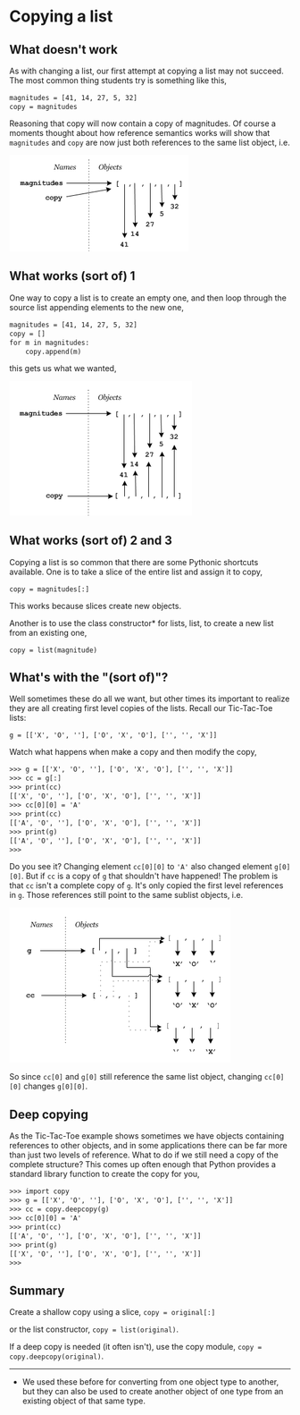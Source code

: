 # Copying a list

## What doesn't work

As with changing a list, our first attempt at copying a list may not succeed. The most common thing students try is something like this,

```
magnitudes = [41, 14, 27, 5, 32]
copy = magnitudes
```

Reasoning that copy will now contain a copy of magnitudes. Of course a moments thought about how reference semantics works will show that `magnitudes` and `copy` are now just both references to the same list object, i.e.

![](19_CopyingAList_1.png)

## What works (sort of) 1

One way to copy a list is to create an empty one, and then loop through the source list appending elements to the new one,

```
magnitudes = [41, 14, 27, 5, 32]
copy = []
for m in magnitudes:
    copy.append(m)
```

this gets us what we wanted,

![](19_CopyingAList_2.png)

## What works (sort of) 2 and 3

Copying a list is so common that there are some Pythonic shortcuts available. One is to take a slice of the entire list and assign it to copy,

```
copy = magnitudes[:]
```

This works because slices create new objects.

Another is to use the class constructor* for lists, list, to create a new list from an existing one,

```
copy = list(magnitude)
```

## What's with the "(sort of)"?

Well sometimes these do all we want, but other times its important to realize they are all creating first level copies of the lists. Recall our Tic-Tac-Toe lists:

```
g = [['X', 'O', ''], ['O', 'X', 'O'], ['', '', 'X']]
```

Watch what happens when make a copy and then modify the copy,

```
>>> g = [['X', 'O', ''], ['O', 'X', 'O'], ['', '', 'X']]
>>> cc = g[:]
>>> print(cc)
[['X', 'O', ''], ['O', 'X', 'O'], ['', '', 'X']]
>>> cc[0][0] = 'A'
>>> print(cc)
[['A', 'O', ''], ['O', 'X', 'O'], ['', '', 'X']]
>>> print(g)
[['A', 'O', ''], ['O', 'X', 'O'], ['', '', 'X']]
>>>
```

Do you see it? Changing element `cc[0][0]` to `'A'` also changed element `g[0][0]`. But if `cc` is a copy of `g` that shouldn't have happened! The problem is that `cc` isn't a complete copy of `g`. It's only copied the first level references in `g`. Those references still point to the same sublist objects, i.e.

![](19_CopyingAList_3.png)

So since `cc[0]` and `g[0]` still reference the same list object, changing `cc[0][0]` changes `g[0][0]`.

## Deep copying

As the Tic-Tac-Toe example shows sometimes we have objects containing references to other objects, and in some applications there can be far more than just two levels of reference. What to do if we still need a copy of the complete structure? This comes up often enough that Python provides a standard library function to create the copy for you,

```
>>> import copy
>>> g = [['X', 'O', ''], ['O', 'X', 'O'], ['', '', 'X']]
>>> cc = copy.deepcopy(g)
>>> cc[0][0] = 'A'
>>> print(cc)
[['A', 'O', ''], ['O', 'X', 'O'], ['', '', 'X']]
>>> print(g)
[['X', 'O', ''], ['O', 'X', 'O'], ['', '', 'X']]
>>>
```

## Summary

Create a shallow copy using a slice, `copy = original[:]`

or the list constructor, `copy = list(original)`.

If a deep copy is needed (it often isn't), use the copy
module, `copy = copy.deepcopy(original)`.

------------------------------------------------------------------------

* We used these before for converting from one object type to another,
but they can also be used to create another object of one type from an
existing object of that same type.
